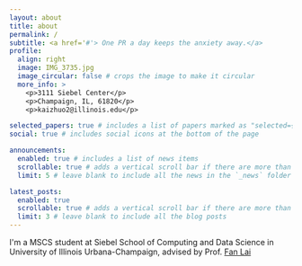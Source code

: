 ```yaml
---
layout: about
title: about
permalink: /
subtitle: <a href='#'> One PR a day keeps the anxiety away.</a> 
profile:
  align: right
  image: IMG_3735.jpg
  image_circular: false # crops the image to make it circular
  more_info: >
    <p>3111 Siebel Center</p>
    <p>Champaign, IL, 61820</p>
    <p>kaizhuo2@illinois.edu</p>

selected_papers: true # includes a list of papers marked as "selected={true}"
social: true # includes social icons at the bottom of the page

announcements:
  enabled: true # includes a list of news items
  scrollable: true # adds a vertical scroll bar if there are more than 3 news items
  limit: 5 # leave blank to include all the news in the `_news` folder

latest_posts:
  enabled: true
  scrollable: true # adds a vertical scroll bar if there are more than 3 new posts items
  limit: 3 # leave blank to include all the blog posts
---
```



I'm a MSCS student at Siebel School of Computing and Data Science in University of Illinois Urbana-Champaign, advised by Prof. [Fan Lai](https://www.fanlai.me/)